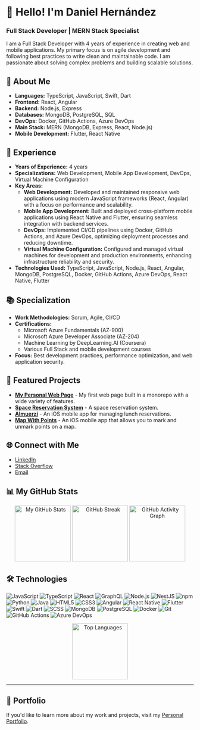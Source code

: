 # 👋 Hello! I'm Daniel Hernández

### Full Stack Developer | MERN Stack Specialist

I am a Full Stack Developer with 4 years of experience in creating web and mobile applications. My primary focus is on agile development and following best practices to write clean and maintainable code. I am passionate about solving complex problems and building scalable solutions.

## 🚀 About Me

- **Languages:** TypeScript, JavaScript, Swift, Dart
- **Frontend:** React, Angular
- **Backend:** Node.js, Express
- **Databases:** MongoDB, PostgreSQL, SQL
- **DevOps:** Docker, GitHub Actions, Azure DevOps
- **Main Stack:** MERN (MongoDB, Express, React, Node.js)
- **Mobile Development:** Flutter, React Native

## 🎯 Experience

- **Years of Experience:** 4 years
- **Specializations:** Web Development, Mobile App Development, DevOps, Virtual Machine Configuration
- **Key Areas:**
  - **Web Development:** Developed and maintained responsive web applications using modern JavaScript frameworks (React, Angular) with a focus on performance and scalability.
  - **Mobile App Development:** Built and deployed cross-platform mobile applications using React Native and Flutter, ensuring seamless integration with backend services.
  - **DevOps:** Implemented CI/CD pipelines using Docker, GitHub Actions, and Azure DevOps, optimizing deployment processes and reducing downtime.
  - **Virtual Machine Configuration:** Configured and managed virtual machines for development and production environments, enhancing infrastructure reliability and security.
- **Technologies Used:** TypeScript, JavaScript, Node.js, React, Angular, MongoDB, PostgreSQL, Docker, GitHub Actions, Azure DevOps, React Native, Flutter


## 📚 Specialization

- **Work Methodologies:** Scrum, Agile, CI/CD
- **Certifications:** 
  - Microsoft Azure Fundamentals (AZ-900)
  - Microsoft Azure Developer Associate (AZ-204)
  - Machine Learning by DeepLearning.AI (Coursera)
  - Various Full Stack and mobile development courses
- **Focus:** Best development practices, performance optimization, and web application security.

## 💼 Featured Projects

- [**My Personal Web Page**](https://github.com/redom69/myPersonalAppWeb) - My first web page built in a monorepo with a wide variety of features.
- [**Space Reservation System**](https://github.com/redom69/Space-Reservation-System) - A space reservation system.
- [**Almuerzi**](https://github.com/redom69/almuerzi) - An iOS mobile app for managing lunch reservations.
- [**Map With Points**](https://github.com/redom69/MapWithPoints) - An iOS mobile app that allows you to mark and unmark points on a map.

## 🌐 Connect with Me

- [LinkedIn](https://www.linkedin.com/in/daniel-hernandez-puerto-57a093194/)
- [Stack Overflow](https://stackoverflow.com/users/22245024/daniel-hernandez)
- [Email](mailto:sirdanielsan64@gmail.com)

## 📊 My GitHub Stats

<div align="center">
  <img src="https://github-readme-stats.vercel.app/api?username=redom69&show_icons=true&theme=radical" alt="My GitHub Stats" height="150px"/>
  <img src="https://github-readme-streak-stats.herokuapp.com/?user=redom69&theme=radical" alt="GitHub Streak" height="150px"/>
  <img src="https://github-readme-activity-graph.vercel.app/graph?username=redom69&theme=tokyo-night" alt="GitHub Activity Graph" height="150px"/>
</div>


## 🛠️ Technologies

![JavaScript](https://img.shields.io/badge/-JavaScript-333333?style=flat&logo=javascript)
![TypeScript](https://img.shields.io/badge/-TypeScript-333333?style=flat&logo=typescript)
![React](https://img.shields.io/badge/-React-333333?style=flat&logo=react)
![GraphQL](https://img.shields.io/badge/-GraphQL-333333?style=flat&logo=graphql)
![Node.js](https://img.shields.io/badge/-Node.js-333333?style=flat&logo=node.js)
![NestJS](https://img.shields.io/badge/-NestJS-333333?style=flat&logo=nestjs)
![npm](https://img.shields.io/badge/-npm-333333?style=flat&logo=npm)
![Python](https://img.shields.io/badge/-Python-333333?style=flat&logo=python)
![Java](https://img.shields.io/badge/-Java-333333?style=flat&logo=java)
![HTML5](https://img.shields.io/badge/-HTML5-333333?style=flat&logo=html5)
![CSS3](https://img.shields.io/badge/-CSS3-333333?style=flat&logo=css3)
![Angular](https://img.shields.io/badge/-Angular-333333?style=flat&logo=angular)
![React Native](https://img.shields.io/badge/-React%20Native-333333?style=flat&logo=react)
![Flutter](https://img.shields.io/badge/-Flutter-333333?style=flat&logo=flutter)
![Swift](https://img.shields.io/badge/-Swift-333333?style=flat&logo=swift)
![Dart](https://img.shields.io/badge/-Dart-333333?style=flat&logo=dart)
![SCSS](https://img.shields.io/badge/-SCSS-333333?style=flat&logo=sass)
![MongoDB](https://img.shields.io/badge/-MongoDB-333333?style=flat&logo=mongodb)
![PostgreSQL](https://img.shields.io/badge/-PostgreSQL-333333?style=flat&logo=postgresql)
![Docker](https://img.shields.io/badge/-Docker-333333?style=flat&logo=docker)
![Git](https://img.shields.io/badge/-Git-333333?style=flat&logo=git)
![GitHub Actions](https://img.shields.io/badge/-GitHub%20Actions-333333?style=flat&logo=githubactions)
![Azure DevOps](https://img.shields.io/badge/-Azure%20DevOps-333333?style=flat&logo=azuredevops)


<div align="center">
  <img src="https://github-readme-stats.vercel.app/api/top-langs/?username=redom69&layout=compact&theme=radical" alt="Top Languages" height="150px"/>
</div>

---

## 🎨 Portfolio

If you'd like to learn more about my work and projects, visit my [Personal Portfolio](https://www.redom69.dev/).


